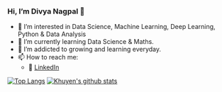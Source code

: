 ### Hi, I’m Divya Nagpal 👋 

- 👀 I’m interested in Data Science, Machine Learning, Deep Learning, Python & Data Analysis
- 🌱 I’m currently learning Data Science & Maths.
- 💞️ I’m addicted to growing and learning everyday.
- 📫 How to reach me: 
  - :office: [LinkedIn](https://www.linkedin.com/in/divyanagpal11/)


[![Top Langs](https://github-readme-stats.vercel.app/api/top-langs/?username=DivyaNagpal11)](https://github.com/anuraghazra/github-readme-stats)
[![Khuyen's github stats](https://github-readme-stats.vercel.app/api?username=DivyaNagpal11&count_private=true&show_icons=true&theme=radical&hide_rank=false)](https://github.com/anuraghazra/github-readme-stats)

<!---
DivyaNagpal11/DivyaNagpal11 is a ✨ special ✨ repository because its `README.md` (this file) appears on your GitHub profile.
You can click the Preview link to take a look at your changes.
--->
